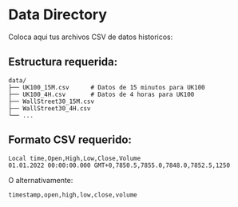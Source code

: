 # Data Directory

Coloca aqui tus archivos CSV de datos historicos:

## Estructura requerida:
```
data/
├── UK100_15M.csv      # Datos de 15 minutos para UK100
├── UK100_4H.csv       # Datos de 4 horas para UK100
├── WallStreet30_15M.csv
├── WallStreet30_4H.csv
└── ...
```

## Formato CSV requerido:
```csv
Local time,Open,High,Low,Close,Volume
01.01.2022 00:00:00.000 GMT+0,7850.5,7855.0,7848.0,7852.5,1250
```

O alternativamente:
```csv
timestamp,open,high,low,close,volume
```
